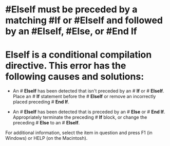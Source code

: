 
# #ElseIf must be preceded by a matching #If or #ElseIf and followed by an #ElseIf, #Else, or #End If

# **ElseIf** is a conditional compilation directive. This error has the following causes and solutions:



- An # **ElseIf** has been detected that isn't preceded by an # **If** or # **ElseIf**. Place an # **If** statement before the # **ElseIf** or remove an incorrectly placed preceding # **End If**.
    
- An # **ElseIf** has been detected that is preceded by an # **Else** or # **End If**. Appropriately terminate the preceding # **If** block, or change the preceding # **Else** to an # **ElseIf**.
    

For additional information, select the item in question and press F1 (in Windows) or HELP (on the Macintosh).
